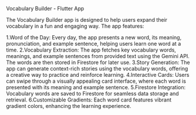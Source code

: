 Vocabulary Builder - Flutter App

The Vocabulary Builder app is designed to help users expand their vocabulary in a fun and engaging way. The app features:

1.Word of the Day: Every day, the app presents a new word, its meaning, pronunciation, and example sentence, helping users learn one word at a time.
2.Vocabulary Extraction: The app fetches key vocabulary words, meanings, and example sentences from provided text using the Gemini API. The words are then stored in Firestore for later use.
3.Story Generation: The app can generate context-rich stories using the vocabulary words, offering a creative way to practice and reinforce learning.
4.Interactive Cards: Users can swipe through a visually appealing card interface, where each word is presented with its meaning and example sentence.
5.Firestore Integration: Vocabulary words are saved to Firestore for seamless data storage and retrieval.
6.Customizable Gradients: Each word card features vibrant gradient colors, enhancing the learning experience.
